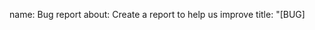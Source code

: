 name: Bug report
about: Create a report to help us improve
title: "[BUG] <title>"
labels: ["bug"]
body:
- type: markdown
  attributes:
    value: |
      Thanks for taking the time to fill out this bug report!
- type: checkboxes
  attributes:
    label: Is there an existing issue for this?
    description: Please search to see if an issue already exists for the bug you encountered.
    options:
    - label: I have searched the existing issues
      required: true
- type: checkboxes
  attributes:
    label: Have you tested with the latest version of FilePond?
    options:
    - label: I have tested with the latest version
      required: true
- type: textarea
  attributes:
      label: Describe the bug
    description: A concise description of what you're experiencing.
  validations:
    required: true
- type: textarea
  attributes:
    label: Expected Behavior
    description: A concise description of what you expected to happen.
  validations:
    required: false
- type: textarea
  attributes:
      label: How to reproduce
    description: Please describe which steps to take to reproduce the problem. If possible please [fork this template on Codesandbox](https://codesandbox.io/s/filepond-plain-javascript-24i1m) and create a test project, this helps speed up the process of fixing the issue.
    placeholder: |
      1. On this browser...
      2. With this config...
      3. Follow these steps...
      4. See error...
  validations:
    required: true
- type: textarea
  attributes:
    label: Environment
    description: |
      examples:
        - **Browser**: Chrome 52.1, Firefox 48.0, IE 11
        - **OS**: MacOS 10, Ubuntu Linux 19.10, Windows 10
        - **Device**: iOS 15, Android 8.0
    value: |
        - Browser:
        - OS:
        - Device:
    render: markdown
  validations:
    required: true
